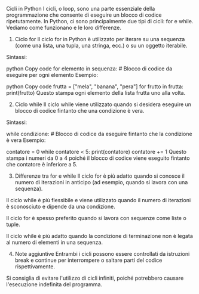 Cicli in Python
I cicli, o loop, sono una parte essenziale della programmazione che consente di eseguire un blocco di codice ripetutamente. In Python, ci sono principalmente due tipi di cicli: for e while. Vediamo come funzionano e le loro differenze.

1. Ciclo for
Il ciclo for in Python è utilizzato per iterare su una sequenza (come una lista, una tupla, una stringa, ecc.) o su un oggetto iterabile.

Sintassi:

python
Copy code
for elemento in sequenza:
    # Blocco di codice da eseguire per ogni elemento
Esempio:

python
Copy code
frutta = ["mela", "banana", "pera"]
for frutto in frutta:
    print(frutto)
Questo stampa ogni elemento della lista frutta uno alla volta.

2. Ciclo while
Il ciclo while viene utilizzato quando si desidera eseguire un blocco di codice fintanto che una condizione è vera.

Sintassi:

while condizione:
    # Blocco di codice da eseguire fintanto che la condizione è vera
Esempio:

contatore = 0
while contatore < 5:
    print(contatore)
    contatore += 1
Questo stampa i numeri da 0 a 4 poiché il blocco di codice viene eseguito fintanto che contatore è inferiore a 5.

3. Differenze tra for e while
Il ciclo for è più adatto quando si conosce il numero di iterazioni in anticipo (ad esempio, quando si lavora con una sequenza).

Il ciclo while è più flessibile e viene utilizzato quando il numero di iterazioni è sconosciuto e dipende da una condizione.

Il ciclo for è spesso preferito quando si lavora con sequenze come liste o tuple.

Il ciclo while è più adatto quando la condizione di terminazione non è legata al numero di elementi in una sequenza.

4. Note aggiuntive
Entrambi i cicli possono essere controllati da istruzioni break e continue per interrompere o saltare parti del codice rispettivamente.

Si consiglia di evitare l'utilizzo di cicli infiniti, poiché potrebbero causare l'esecuzione indefinita del programma.